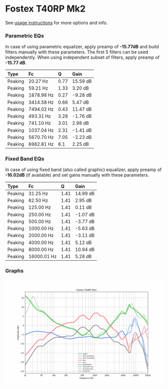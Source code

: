 # Fostex T40RP Mk2
See [usage instructions](https://github.com/jaakkopasanen/AutoEq#usage) for more options and info.

### Parametric EQs
In case of using parametric equalizer, apply preamp of **-15.77dB** and build filters manually
with these parameters. The first 5 filters can be used independently.
When using independent subset of filters, apply preamp of **-15.77 dB**.

| Type    | Fc         |    Q | Gain     |
|:--------|:-----------|:-----|:---------|
| Peaking | 20.27 Hz   | 0.77 | 15.59 dB |
| Peaking | 59.21 Hz   | 1.33 | 3.20 dB  |
| Peaking | 1878.98 Hz | 0.27 | -9.28 dB |
| Peaking | 3414.58 Hz | 0.66 | 5.47 dB  |
| Peaking | 7494.02 Hz | 0.43 | 11.47 dB |
| Peaking | 493.31 Hz  | 3.28 | -1.76 dB |
| Peaking | 741.10 Hz  | 3.01 | 2.98 dB  |
| Peaking | 1037.04 Hz | 2.31 | -1.41 dB |
| Peaking | 5670.70 Hz | 7.05 | -2.23 dB |
| Peaking | 6962.81 Hz | 6.1  | 2.25 dB  |

### Fixed Band EQs
In case of using fixed band (also called graphic) equalizer, apply preamp of **-16.02dB**
(if available) and set gains manually with these parameters.

| Type    | Fc          |    Q | Gain     |
|:--------|:------------|:-----|:---------|
| Peaking | 31.25 Hz    | 1.41 | 14.99 dB |
| Peaking | 62.50 Hz    | 1.41 | 2.95 dB  |
| Peaking | 125.00 Hz   | 1.41 | 0.11 dB  |
| Peaking | 250.00 Hz   | 1.41 | -1.07 dB |
| Peaking | 500.00 Hz   | 1.41 | -3.77 dB |
| Peaking | 1000.00 Hz  | 1.41 | -5.63 dB |
| Peaking | 2000.00 Hz  | 1.41 | -3.11 dB |
| Peaking | 4000.00 Hz  | 1.41 | 5.12 dB  |
| Peaking | 8000.00 Hz  | 1.41 | 10.94 dB |
| Peaking | 16000.01 Hz | 1.41 | 5.28 dB  |

### Graphs
![](./Fostex%20T40RP%20Mk2.png)